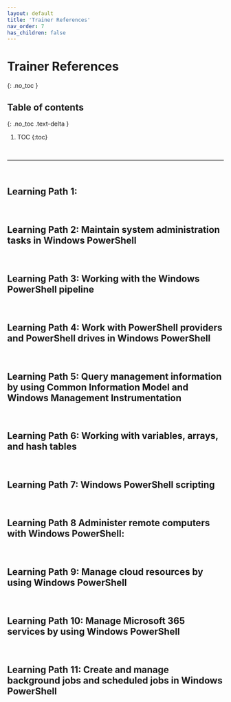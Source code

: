 ```yaml
---
layout: default
title: 'Trainer References'
nav_order: 7
has_children: false
---
```


# Trainer References
{: .no_toc }


## Table of contents
{: .no_toc .text-delta }

1. TOC
{:toc}

<br/>

---

<br/>

## Learning Path 1: 

<!--
| Lessons | Notes |
| --- | ---
| --- | --- |
-->

<br/>

## Learning Path 2: Maintain system administration tasks in Windows PowerShell

<!--
| Lessons | Notes |
| --- | ---
| --- | --- |
-->


<br/>

## Learning Path 3: Working with the Windows PowerShell pipeline

<!--
| Lessons | Notes |
| --- | ---
| --- | --- |
-->

<br/>


## Learning Path 4: Work with PowerShell providers and PowerShell drives in Windows PowerShell

<!--
| Lessons | Notes |
| --- | ---
| --- | --- |
-->

<br/>

## Learning Path 5: Query management information by using Common Information Model and Windows Management Instrumentation

<!--
| Lessons | Notes |
| --- | ---
| --- | --- |
-->


<br/>

## Learning Path 6: Working with variables, arrays, and hash tables

<!--
| Lessons | Notes |
| --- | ---
| --- | --- |
-->


<br/>

## Learning Path 7: Windows PowerShell scripting

<!--
| Lessons | Notes |
| --- | ---
| --- | --- |
-->


<br/>

## Learning Path 8 Administer remote computers with Windows PowerShell: 
<!--
| Lessons | Notes |
| --- | ---
| --- | --- |
-->



<br/>

## Learning Path 9: Manage cloud resources by using Windows PowerShell

<!--
| Lessons | Notes |
| --- | ---
| --- | --- |
-->


<br/>

## Learning Path 10: Manage Microsoft 365 services by using Windows PowerShell

<!--
| Lessons | Notes |
| --- | ---
| --- | --- |
-->


<br/>

## Learning Path 11: Create and manage background jobs and scheduled jobs in Windows PowerShell

<!--
| Lessons | Notes |
| --- | ---
| --- | --- |
-->


<br/>
